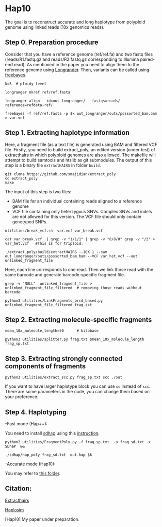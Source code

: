 Hap10 
======




The goal is to reconstruct accurate and long haplotype from polyploid genome using linked reads (10x genomics reads).

## Step 0. Preparation procedure 

Consider that you have a reference genome (ref/ref.fa) and two fastq files (reads/R1.fastq.gz and reads/R2.fastq.gz corresponding to Illumina paired-end read). As mentioned in the paper you need to align them to the reference genome using [Longrander]((https://support.10xgenomics.com/genome-exome/software/pipelines/latest/installation)). Then, variants can be called using [freebayes](https://github.com/ekg/freebayes).

```
k=3  # ploidy level

longranger mkref ref/ref.fasta

longranger align --id=out_longranger/ --fastqs=reads/ --reference=refdata-ref/

freebayes -f ref/ref.fasta -p $k out_longranger/outs/possorted_bam.bam  > var.vcf
```


## Step 1. Extracting haplotype information

Here, a fragment file (as a text file) is generated using BAM and filtered VCF file. Firstly, you need to build extract_poly, an edited version (under test) of [extracthairs](https://github.com/vibansal/HapCUT2) in which polyploid genomes are also allowed. The makefile will attempt to build samtools and htslib as git submodules. The output of this step is a binary file `extractHAIRS` in folder `build`. 

```
git clone https://github.com/smajidian/extract_poly
cd extract_poly
make 
```

The input of this step is two files: 

- BAM file for an individual containing reads aligned to a reference genome
- VCF file containing only heterzygous SNVs. Complex SNVs and indels are not allowed for this version. The VCF file should only contain genotyped SNPs.


```
utilities/break_vcf.sh  var.vcf var_break.vcf

cat var_break.vcf  | grep -v "1/1/1" | grep -v "0/0/0" grep -v "/2" > var_het.vcf   #This is for triploid. 

./extract_poly/build/extractHAIRS --10X 1 --bam out_longranger/outs/possorted_bam.bam --VCF var_het.vcf --out unlinked_fragment_file
```

Here, each line corresponds to one read. Then we link those read with the same barcode and generate barcode-specific fragment file.
```
grep -v "NULL"  unlinked_fragment_file > unlinked_fragment_file_filtered  # removing those reads without barcode

python3 utilities/LinkFragments_brcd_based.py  unlinked_fragment_file_filtered frag.txt
```




## Step 2.  Extracting molecule-specific fragments


```
mean_10x_molecule_length=50      # kilobase

python3 utilities/splitter.py frag.txt $mean_10x_molecule_length frag_sp.txt 
```


## Step 3.  Extracting strongly connected components of fragments

```
python3 utilities/extract_scc.py frag_sp.txt scc ./out
```
If you want to have larger haplotype block you can use `cc` instead of `scc`. There are some parameters in the code, you can change them based on your preference.




## Step 4.  Haplotyping 

-Fast mode (Hap++):

 You need to install [sdhap](https://sourceforge.net/projects/sdhap/) using this [instruction](https://github.com/smajidian/sdhapc).

```
python2 utilities/FragmentPoly.py -f frag_sp.txt  -o frag_sd.txt -x SDhaP  &&

./sdhap/hap_poly frag_sd.txt  out.hap $k 
```

-Accurate mode (Hap10): 

You may refer to [this folder](https://github.com/smajidian/Hap10/tree/master/accurate_mode).










## Citation:

[Extracthairs](https://github.com/vibansal/HapCUT2)

[Haplosim](https://github.com/EhsanMotazedi/Haplosim)

[Hap10] My paper under preparation.






